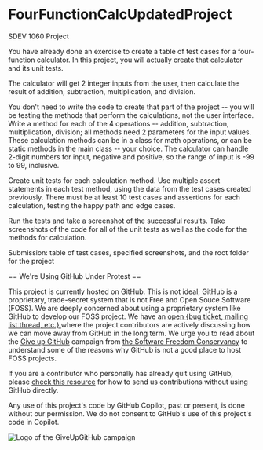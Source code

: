 # FourFunctionCalcUpdatedProject
SDEV 1060 Project

You have already done an exercise to create a table of test cases for a four-function calculator. In this project, you will actually create that calculator and its unit tests.

The calculator will get 2 integer inputs from the user, then calculate the result of addition, subtraction, multiplication, and division.

You don't need to write the code to create that part of the project -- you will be testing the methods that perform the calculations, not the user interface. Write a method for each of the 4 operations -- addition, subtraction, multiplication, division; all methods need 2 parameters for the input values. These calculation methods can be in a class for math operations, or can be static methods in the main class -- your choice. The calculator can handle 2-digit numbers for input, negative and positive, so the range of input is -99 to 99, inclusive.

Create unit tests for each calculation method. Use multiple assert statements in each test method, using the data from the test cases created previously. There must be at least 10 test cases and assertions for each calculation, testing the happy path and edge cases. 

Run the tests and take a screenshot of the successful results. Take screenshots of the code for all of the unit tests as well as the code for the methods for calculation.

Submission: table of test cases, specified screenshots, and the root folder for the project

== We're Using GitHub Under Protest ==

This project is currently hosted on GitHub.  This is not ideal; GitHub is a
proprietary, trade-secret system that is not Free and Open Souce Software
(FOSS).  We are deeply concerned about using a proprietary system like GitHub
to develop our FOSS project.  We have an
[open {bug ticket, mailing list thread, etc.} ](INSERT_LINK) where the
project contributors are actively discussing how we can move away from GitHub
in the long term.  We urge you to read about the
[Give up GitHub](https://GiveUpGitHub.org) campaign from
[the Software Freedom Conservancy](https://sfconservancy.org) to understand
some of the reasons why GitHub is not a good place to host FOSS projects.

If you are a contributor who personally has already quit using GitHub, please
[check this resource](INSERT_LINK) for how to send us contributions without
using GitHub directly.

Any use of this project's code by GitHub Copilot, past or present, is done
without our permission.  We do not consent to GitHub's use of this project's
code in Copilot.

![Logo of the GiveUpGitHub campaign](https://sfconservancy.org/img/GiveUpGitHub.png)
